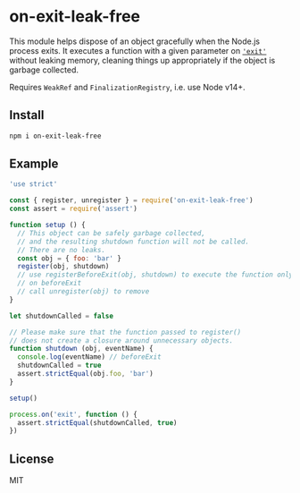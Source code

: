# on-exit-leak-free

This module helps dispose of an object gracefully when the Node.js process exits.
It executes a function with a given parameter
on [`'exit'`](https://nodejs.org/api/process.html#event-exit) without leaking memory,
cleaning things up appropriately if the object is garbage collected.

Requires `WeakRef` and `FinalizationRegistry`, i.e. use Node v14+.

## Install

```bash
npm i on-exit-leak-free
```

## Example

```js
'use strict'

const { register, unregister } = require('on-exit-leak-free')
const assert = require('assert')

function setup () {
  // This object can be safely garbage collected,
  // and the resulting shutdown function will not be called.
  // There are no leaks.
  const obj = { foo: 'bar' }
  register(obj, shutdown)
  // use registerBeforeExit(obj, shutdown) to execute the function only
  // on beforeExit
  // call unregister(obj) to remove
}

let shutdownCalled = false

// Please make sure that the function passed to register()
// does not create a closure around unnecessary objects.
function shutdown (obj, eventName) {
  console.log(eventName) // beforeExit
  shutdownCalled = true
  assert.strictEqual(obj.foo, 'bar')
}

setup()

process.on('exit', function () {
  assert.strictEqual(shutdownCalled, true)
})
```

## License

MIT
